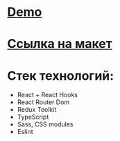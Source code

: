 # [Demo](https://bastiongroup.vercel.app/)
# [Ссылка на макет](https://www.figma.com/file/lkAofhZQ8kX8535KlYAZgj/%5BPublished%5D%5BRU%5D-%C2%ABBastion-Group%C2%BB?node-id=0%3A1)
# Стек технологий:
  * React + React Hooks
  * React Router Dom
  * Redux Toolkit
  * TypeScript
  * Sass, CSS modules
  * Eslint

